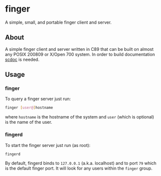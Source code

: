 # finger

A simple, small, and portable finger client and server.

## About

A simple finger client and server written in C89 that can be built on
almost any POSIX 200809 or X/Open 700 system. In order to build documentation
[scdoc](https://sr.ht/~sircmpwn/scdoc/) is needed.

## Usage

### finger

To query a finger server just run:

``` sh
finger [user@]hostname
```

where `hostname` is the hostname of the system and `user` (which is optional)
is the name of the user.

### fingerd

To start the finger server just run (as root):

``` sh
fingerd
```

By default, fingerd binds to `127.0.0.1` (a.k.a. localhost) and to
port `79` which is the default finger port. It will look for any users
within the `finger` group.
